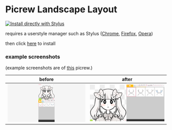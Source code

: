 # Picrew Landscape Layout

[![Install directly with Stylus](https://img.shields.io/badge/Install%20directly%20with-Stylus-00adad.svg)](https://raw.githubusercontent.com/adrianmgg/picrew_landscape_layout/master/picrew_landscape_layout.user.css)

requires a userstyle manager such as Stylus ([Chrome](https://chrome.google.com/webstore/detail/stylus/clngdbkpkpeebahjckkjfobafhncgmne), [Firefox](https://addons.mozilla.org/en-US/firefox/addon/styl-us/), [Opera](https://addons.opera.com/en-gb/extensions/details/stylus/))

then click [here](https://raw.githubusercontent.com/adrianmgg/picrew_landscape_layout/master/picrew_landscape_layout.user.css) to install

### example screenshots

(example screenshots are of [this](https://picrew.me/image_maker/100365) picrew.)

before | after
-|-
![before](https://github.com/adrianmgg/picrew_landscape_layout/raw/main/picrew.me_image_maker_100365.png)|![after](https://raw.githubusercontent.com/adrianmgg/picrew_landscape_layout/main/picrew.me_image_maker_100365%20(4).png)
